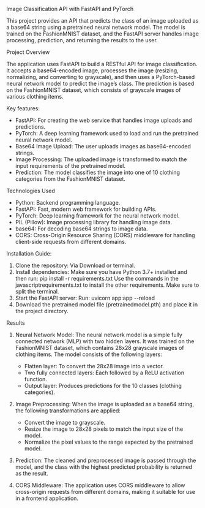 
Image Classification API with FastAPI and PyTorch

This project provides an API that predicts the class of an image uploaded as a base64 string using a pretrained neural network model. The model is trained on the FashionMNIST dataset, and the FastAPI server handles image processing, prediction, and returning the results to the user.

Project Overview

The application uses FastAPI to build a RESTful API for image classification. It accepts a base64-encoded image, processes the image (resizing, normalizing, and converting to grayscale), and then uses a PyTorch-based neural network model to predict the image’s class. The prediction is based on the FashionMNIST dataset, which consists of grayscale images of various clothing items.

Key features:

- FastAPI: For creating the web service that handles image uploads and predictions.
- PyTorch: A deep learning framework used to load and run the pretrained neural network model.
- Base64 Image Upload: The user uploads images as base64-encoded strings.
- Image Processing: The uploaded image is transformed to match the input requirements of the pretrained model.
- Prediction: The model classifies the image into one of 10 clothing categories from the FashionMNIST dataset.

Technologies Used

- Python: Backend programming language.
- FastAPI: Fast, modern web framework for building APIs.
- PyTorch: Deep learning framework for the neural network model.
- PIL (Pillow): Image processing library for handling image data.
- base64: For decoding base64 strings to image data.
- CORS: Cross-Origin Resource Sharing (CORS) middleware for handling client-side requests from different domains.

Installation Guide:

1. Clone the repository:
   Via Download or terminal.
2. Install dependencies:
   Make sure you have Python 3.7+ installed and then run:
   pip install -r requirements.txt
   Use the commands in the javascriptrequirements.txt to install the other requirements.
   Make sure to split the terminal.
3. Start the FastAPI server:
   Run: uvicorn app:app --reload
4. Download the pretrained model file (pretrainedmodel.pth) and place it in the project directory.

Results

1. Neural Network Model:
   The neural network model is a simple fully connected network (MLP) with two hidden layers. It was trained on the FashionMNIST dataset, which contains 28x28 grayscale images of clothing items. The model consists of the following layers:
   - Flatten layer: To convert the 28x28 image into a vector.
   - Two fully connected layers: Each followed by a ReLU activation function.
   - Output layer: Produces predictions for the 10 classes (clothing categories).

2. Image Preprocessing:
   When the image is uploaded as a base64 string, the following transformations are applied:
   - Convert the image to grayscale.
   - Resize the image to 28x28 pixels to match the input size of the model.
   - Normalize the pixel values to the range expected by the pretrained model.

3. Prediction:
   The cleaned and preprocessed image is passed through the model, and the class with the highest predicted probability is returned as the result.

4. CORS Middleware:
   The application uses CORS middleware to allow cross-origin requests from different domains, making it suitable for use in a frontend application.
